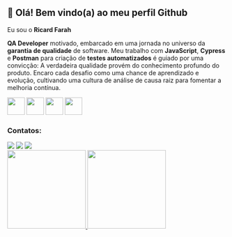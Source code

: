 ## 👋 Olá! Bem vindo(a) ao meu perfil Github

 Eu sou o **Ricard Farah**

**QA Developer**  motivado, embarcado em uma jornada no universo da **garantia de qualidade** de software. Meu trabalho com **JavaScript**, **Cypress** e **Postman** para criação de **testes automatizados** é guiado por uma convicção: A verdadeira qualidade provém do conhecimento profundo do produto. Encaro cada desafio como uma chance de aprendizado e evolução, cultivando uma cultura de análise de causa raiz para fomentar a melhoria contínua.

<img src="https://icongr.am/devicon/html5-original.svg?size=70&color=currentColor" width="40" height="40"/>   <img src="https://icongr.am/devicon/css3-original.svg?size=70&color=currentColor" width="40" height="40"/>   <img src="https://icongr.am/devicon/javascript-original.svg?size=70&color=currentColor" width="40" height="40"/> <img src="https://icongr.am/devicon/mysql-original-wordmark.svg?size=70&color=c6c3e9" width="40" height="40"/>  

### Contatos:

<div>
<a href="https://instagram.com/farah.dev/" target="_blank"><img src="https://img.shields.io/badge/-Instagram-%23E4405F?style=for-the-badge&logo=instagram&logoColor=white" target="_blank"></a>
<a href = "mailto:ricardfarah1983@gmail.com"><img src="https://img.shields.io/badge/Gmail-D14836?style=for-the-badge&logo=gmail&logoColor=white" target="_blank"></a>
<a href="https://www.linkedin.com/in/ricardfarah021/" target="_blank"><img src="https://img.shields.io/badge/-LinkedIn-%230077B5?style=for-the-badge&logo=linkedin&logoColor=white" target="_blank"></a>   
</div>

<div>
<a href="https://github.com/MohammeDevFarah">
<img height="180em" src="https://github-readme-stats.vercel.app/api/top-langs/?username=MohammeDevFarah&layout=compact&langs_count=7&theme=dark"/>
<img height="180em" src="https://github-readme-stats.vercel.app/api?username=MohammeDevFarah&show_icons=true&theme=dracula&include_all_commits=true&count_private=true"/>
</div>
